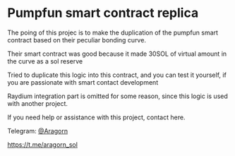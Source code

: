 # Pumpfun smart contract replica

The poing of this projec is to make the duplication of the pumpfun smart contract based on their peculiar bonding curve.

Their smart contract was good because it made 30SOL of virtual amount in the curve as a sol reserve

Tried to duplicate this logic into this contract, and you can test it yourself, if you are passionate with smart contact development

Raydium integration part is omitted for some reason, since this logic is used with another project.

If you need help or assistance with this project, contact here.



Telegram: [@Aragorn](https://t.me/aragorn_sol)

https://t.me/aragorn_sol

